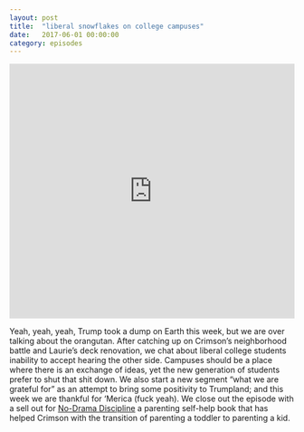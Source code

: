```yaml
---
layout: post
title:  "liberal snowflakes on college campuses"
date:   2017-06-01 00:00:00
category: episodes
---
```


<iframe width="100%" height="450" scrolling="no" frameborder="no" src="https://w.soundcloud.com/player/?url=https%3A//api.soundcloud.com/tracks/326062263&amp;auto_play=false&amp;hide_related=false&amp;show_comments=true&amp;show_user=true&amp;show_reposts=false&amp;visual=true"></iframe>

Yeah, yeah, yeah, Trump took a dump on Earth this week, but we are over talking about the orangutan. After catching up on Crimson’s neighborhood battle and Laurie’s deck renovation, we chat about liberal college students inability to accept hearing the other side. Campuses should be a place where there is an exchange of ideas, yet the new generation of students prefer to shut that shit down. We also start a new segment “what we are grateful for” as an attempt to bring some positivity to Trumpland; and this week we are thankful for ‘Merica (fuck yeah). We close out the episode with a sell out for [No-Drama Discipline](https://www.amazon.com/No-Drama-Discipline-Whole-Brain-Nurture-Developing/dp/034554806X) a parenting self-help book that has helped Crimson with the transition of parenting a toddler to parenting a kid.
